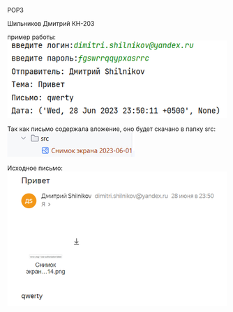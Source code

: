 POP3 

Шильников Дмитрий КН-203

пример работы:
![img.png](img/img.png)

Так как письмо содержала вложение, оно будет скачано в папку src:
![img_1.png](img/img_1.png)

Исходное письмо:
![img_2.png](img/img_2.png)